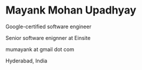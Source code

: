 # Mayank Mohan Upadhyay
Google-certified software engineer

Senior software enignner at Einsite

mumayank at gmail dot com

Hyderabad, India
